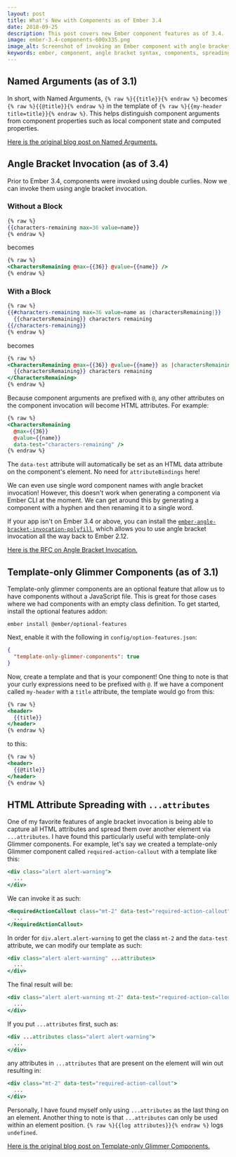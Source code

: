 ```yaml
---
layout: post
title: What's New with Components as of Ember 3.4
date: 2018-09-25
description: This post covers new Ember component features as of 3.4.
image: ember-3.4-components-600x335.png
image_alt: Screenshot of invoking an Ember component with angle bracket syntax
keywords: ember, component, angle bracket syntax, components, spreading HTML attributes, named arguments, template-only glimmer components
---
```


## Named Arguments (as of 3.1)

In short, with Named Arguments, `{% raw %}{{title}}{% endraw %}` becomes `{% raw %}{{@title}}{% endraw %}` in the template of `{% raw %}{{my-header title=title}}{% endraw %}`. This helps distinguish component arguments from component properties such as local component state and computed properties.

[Here is the original blog post on Named Arguments.](https://www.emberjs.com/blog/2018/04/13/ember-3-1-released.html#toc_named-arguments-1-of-4)

## Angle Bracket Invocation (as of 3.4)

Prior to Ember 3.4, components were invoked using double curlies. Now we can invoke them using angle bracket invocation.

### Without a Block

```hbs
{% raw %}
{{characters-remaining max=36 value=name}}
{% endraw %}
```

becomes

```hbs
{% raw %}
<CharactersRemaining @max={{36}} @value={{name}} />
{% endraw %}
```

### With a Block

```hbs
{% raw %}
{{#characters-remaining max=36 value=name as |charactersRemaining|}}
  {{charactersRemaining}} characters remaining
{{/characters-remaining}}
{% endraw %}
```

becomes

```hbs
{% raw %}
<CharactersRemaining @max={{36}} @value={{name}} as |charactersRemaining|>
  {{charactersRemaining}} characters remaining
</CharactersRemaining>
{% endraw %}
```

Because component arguments are prefixed with `@`, any other attributes on the component invocation will become HTML attributes. For example:

```hbs
{% raw %}
<CharactersRemaining
  @max={{36}}
  @value={{name}}
  data-test="characters-remaining" />
{% endraw %}
```

The `data-test` attribute will automatically be set as an HTML data attribute on the component's element. No need for `attributeBindings` here!

We can even use single word component names with angle bracket invocation! However, this doesn't work when generating a component via Ember CLI at the moment. We can get around this by generating a component with a hyphen and then renaming it to a single word.

If your app isn't on Ember 3.4 or above, you can install the [`ember-angle-bracket-invocation-polyfill`](https://github.com/rwjblue/ember-angle-bracket-invocation-polyfill), which allows you to use angle bracket invocation all the way back to Ember 2.12.

[Here is the RFC on Angle Bracket Invocation.](https://github.com/emberjs/rfcs/blob/master/text/0311-angle-bracket-invocation.md)

## Template-only Glimmer Components (as of 3.1)

Template-only glimmer components are an optional feature that allow us to have components without a JavaScript file. This is great for those cases where we had components with an empty class definition. To get started, install the optional features addon:

```
ember install @ember/optional-features
```

Next, enable it with the following in `config/option-features.json`:

```json
{
  "template-only-glimmer-components": true
}
```

Now, create a template and that is your component! One thing to note is that your curly expressions need to be prefixed with `@`. If we have a component called `my-header` with a `title` attribute, the template would go from this:

```hbs
{% raw %}
<header>
  {{title}}
</header>
{% endraw %}
```

to this:

```hbs
{% raw %}
<header>
  {{@title}}
</header>
{% endraw %}
```

## HTML Attribute Spreading with `...attributes`

One of my favorite features of angle bracket invocation is being able to capture all HTML attributes and spread them over another element via `...attributes`. I have found this particularly useful with template-only Glimmer components. For example, let's say we created a template-only Glimmer component called `required-action-callout` with a template like this:

```hbs
<div class="alert alert-warning">
  ...
</div>
```

We can invoke it as such:

```hbs
<RequiredActionCallout class="mt-2" data-test="required-action-callout">
  ...
</RequiredActionCallout>
```

In order for `div.alert.alert-warning` to get the class `mt-2` and the `data-test` attribute, we can modify our template as such:

```hbs
<div class="alert alert-warning" ...attributes>
  ...
</div>
```

The final result will be:

```hbs
<div class="alert alert-warning mt-2" data-test="required-action-callout">
  ...
</div>
```

If you put `...attributes` first, such as:

```hbs
<div ...attributes class="alert alert-warning">
  ...
</div>
```

any attributes in `...attributes` that are present on the element will win out resulting in:

```hbs
<div class="mt-2" data-test="required-action-callout">
  ...
</div>
```

Personally, I have found myself only using `...attributes` as the last thing on an element. Another thing to note is that `...attributes` can only be used within an element position. `{% raw %}{{log attributes}}{% endraw %}` logs `undefined`.

[Here is the original blog post on Template-only Glimmer Components.](https://www.emberjs.com/blog/2018/04/13/ember-3-1-released.html#toc_introducing-optional-features-3-of-4)
